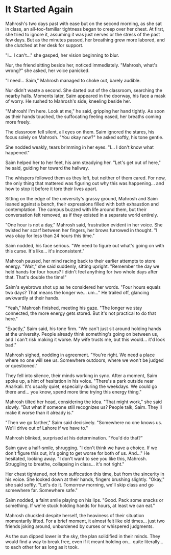 # It Started Again

Mahrosh's two days past with ease but on the second morning, as she sat in class, an all-too-familiar tightness began to creep over her chest. At first, she tried to ignore it, assuming it was just nerves or the stress of the past few days. But as the minutes passed, her breathing grew more labored, and she clutched at her desk for support.

"I... I can't..." she gasped, her vision beginning to blur.

Nur, the friend sitting beside her, noticed immediately. "Mahrosh, what's wrong?" she asked, her voice panicked.

"I need... Saim," Mahrosh managed to choke out, barely audible.

Nur didn't waste a second. She darted out of the classroom, searching the nearby halls. Moments later, Saim appeared in the doorway, his face a mask of worry. He rushed to Mahrosh's side, kneeling beside her.

"Mahrosh! I'm here. Look at me," he said, gripping her hand tightly. As soon as their hands touched, the suffocating feeling eased, her breaths coming more freely.

The classroom fell silent, all eyes on them. Saim ignored the stares, his focus solely on Mahrosh. "You okay now?" he asked softly, his tone gentle.

She nodded weakly, tears brimming in her eyes. "I... I don't know what happened."

Saim helped her to her feet, his arm steadying her. "Let's get out of here," he said, guiding her toward the hallway.

The whispers followed them as they left, but neither of them cared. For now, the only thing that mattered was figuring out why this was happening... and how to stop it before it tore their lives apart.

Sitting on the edge of the university's grassy ground, Mahrosh and Saim leaned against a bench, their expressions filled with both exhaustion and contemplation. The campus buzzed with life around them, but their conversation felt removed, as if they existed in a separate world entirely.

"One hour is not a day," Mahrosh said, frustration evident in her voice. She twisted her scarf between her fingers, her brows furrowed in thought. "I was okay for less than 24 hours this time."

Saim nodded, his face serious. "We need to figure out what's going on with this curse. It's like... it's inconsistent."

Mahrosh paused, her mind racing back to their earlier attempts to store energy. "Wait," she said suddenly, sitting upright. "Remember the day we held hands for four hours? I didn't feel anything for two whole days after that. That's double the time!"

Saim's eyebrows shot up as he considered her words. "Four hours equals two days? That means the longer we... um..." He trailed off, glancing awkwardly at their hands.

"Yeah," Mahrosh finished, meeting his gaze. "The longer we stay connected, the more energy gets stored. But it's not practical to do that here."

"Exactly," Saim said, his tone firm. "We can't just sit around holding hands at the university. People already think something's going on between us, and I can't risk making it worse. My wife trusts me, but this would... it'd look bad."

Mahrosh sighed, nodding in agreement. "You're right. We need a place where no one will see us. Somewhere outdoors, where we won't be judged or questioned."

They fell into silence, their minds working in sync. After a moment, Saim spoke up, a hint of hesitation in his voice. "There's a park outside near Anarkali. It's usually quiet, especially during the weekdays. We could go there and... you know, spend more time trying this energy thing."

Mahrosh tilted her head, considering the idea. "That might work," she said slowly. "But what if someone still recognizes us? People talk, Saim. They'll make it worse than it already is."

"Then we go farther," Saim said decisively. "Somewhere no one knows us. We'll drive out of Lahore if we have to."

Mahrosh blinked, surprised at his determination. "You'd do that?"

Saim gave a half-smile, shrugging. "I don't think we have a choice. If we don't figure this out, it's going to get worse for both of us. And..." He hesitated, looking away. "I don't want to see you like this, Mahrosh. Struggling to breathe, collapsing in class... it's not right."

Her chest tightened, not from suffocation this time, but from the sincerity in his voice. She looked down at their hands, fingers brushing slightly. "Okay," she said softly. "Let's do it. Tomorrow morning, we'll skip class and go somewhere far. Somewhere safe."

Saim nodded, a faint smile playing on his lips. "Good. Pack some snacks or something. If we're stuck holding hands for hours, at least we can eat."

Mahrosh chuckled despite herself, the heaviness of their situation momentarily lifted. For a brief moment, it almost felt like old times... just two friends joking around, unburdened by curses or whispered judgments.

As the sun dipped lower in the sky, the plan solidified in their minds. They would find a way to break free, even if it meant holding on... quite literally... to each other for as long as it took.